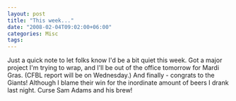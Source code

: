 ```yaml
---
layout: post
title: "This week..."
date: "2008-02-04T09:02:00+06:00"
categories: Misc 
tags: 
---
```


Just a quick note to let folks know I'd be a bit quiet this week. Got a major project I'm trying to wrap, and I'll be out of the office tomorrow for Mardi Gras. (CFBL report will be on Wednesday.) And finally - congrats to the Giants! Although I blame their win for the inordinate amount of beers I drank last night. Curse Sam Adams and his brew!